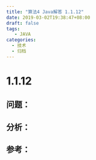 ```yaml
---
title: "算法4 Java解答 1.1.12"
date: 2019-03-02T19:38:47+08:00
draft: false
tags:
   - JAVA
categories:
  - 技术
  - 归档
---
```



# 1.1.12

## 问题：


## 分析：


## 参考：


